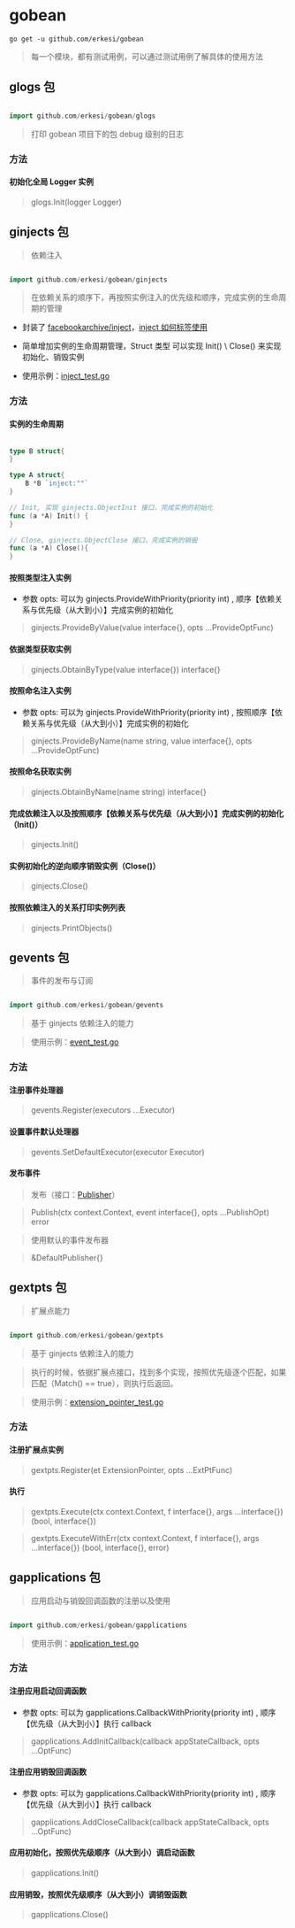 # gobean

```shell
go get -u github.com/erkesi/gobean
```

> 每一个模块，都有测试用例，可以通过测试用例了解具体的使用方法

## glogs 包

```go

import github.com/erkesi/gobean/glogs

```

> 打印 gobean 项目下的包 debug 级别的日志

### 方法

#### 初始化全局 Logger 实例

> glogs.Init(logger Logger)

## ginjects 包

> 依赖注入

```go

import github.com/erkesi/gobean/ginjects

```

> 在依赖关系的顺序下，再按照实例注入的优先级和顺序，完成实例的生命周期的管理

- 封装了 [facebookarchive/inject](https://github.com/facebookarchive/inject)，[inject 如何标签使用](https://pkg.go.dev/github.com/facebookgo/inject)

- 简单增加实例的生命周期管理，Struct 类型 可以实现 Init() \ Close() 来实现初始化、销毁实例

- 使用示例：[inject_test.go](ginjects/inject_test.go)

### 方法

#### 实例的生命周期


```go

type B struct{
}

type A struct{
	B *B `inject:""`
}

// Init, 实现 ginjects.ObjectInit 接口，完成实例的初始化
func (a *A) Init() {
}

// Close, ginjects.ObjectClose 接口，完成实例的销毁
func (a *A) Close(){
}

```

#### 按照类型注入实例

- 参数 opts: 可以为 ginjects.ProvideWithPriority(priority int) , 顺序【依赖关系与优先级（从大到小）】完成实例的初始化

> ginjects.ProvideByValue(value interface{}, opts ...ProvideOptFunc)

#### 依据类型获取实例

> ginjects.ObtainByType(value interface{}) interface{}

#### 按照命名注入实例

- 参数 opts: 可以为 ginjects.ProvideWithPriority(priority int) , 按照顺序【依赖关系与优先级（从大到小）】完成实例的初始化

> ginjects.ProvideByName(name string, value interface{}, opts ...ProvideOptFunc) 

#### 按照命名获取实例

> ginjects.ObtainByName(name string) interface{}

#### 完成依赖注入以及按照顺序【依赖关系与优先级（从大到小）】完成实例的初始化（Init()）

> ginjects.Init()

#### 实例初始化的逆向顺序销毁实例（Close()）

> ginjects.Close()

#### 按照依赖注入的关系打印实例列表

> ginjects.PrintObjects()

## gevents 包

> 事件的发布与订阅

```go

import github.com/erkesi/gobean/gevents

```

> 基于 ginjects 依赖注入的能力

> 使用示例：[event_test.go](gevents/event_test.go)

### 方法

#### 注册事件处理器

> gevents.Register(executors ...Executor)


#### 设置事件默认处理器

> gevents.SetDefaultExecutor(executor Executor)

#### 发布事件

> 发布（接口：[Publisher](gevents/publisher.go)）

> Publish(ctx context.Context, event interface{}, opts ...PublishOpt) error 

> 使用默认的事件发布器

> &DefaultPublisher{}


## gextpts 包

> 扩展点能力

```go

import github.com/erkesi/gobean/gextpts

```

> 基于 ginjects 依赖注入的能力

> 执行的时候，依据扩展点接口，找到多个实现，按照优先级逐个匹配，如果匹配（Match() == true），则执行后返回。

> 使用示例：[extension_pointer_test.go](gextpts/extension_pointer_test.go)

### 方法

#### 注册扩展点实例

> gextpts.Register(et ExtensionPointer, opts ...ExtPtFunc)

#### 执行

> gextpts.Execute(ctx context.Context, f interface{}, args ...interface{}) (bool, interface{})

> gextpts.ExecuteWithErr(ctx context.Context, f interface{}, args ...interface{}) (bool, interface{}, error)


## gapplications 包

> 应用启动与销毁回调函数的注册以及使用

```go

import github.com/erkesi/gobean/gapplications

```

> 使用示例：[application_test.go](gapplications/application_test.go)

### 方法

#### 注册应用启动回调函数 

- 参数 opts: 可以为 gapplications.CallbackWithPriority(priority int) , 顺序【优先级（从大到小）】执行 callback

> gapplications.AddInitCallback(callback appStateCallback, opts ...OptFunc)

#### 注册应用销毁回调函数

- 参数 opts: 可以为 gapplications.CallbackWithPriority(priority int) , 顺序【优先级（从大到小）】执行 callback

> gapplications.AddCloseCallback(callback appStateCallback, opts ...OptFunc)

#### 应用初始化，按照优先级顺序（从大到小）调启动函数 

> gapplications.Init()

#### 应用销毁，按照优先级顺序（从大到小）调销毁函数

> gapplications.Close()

